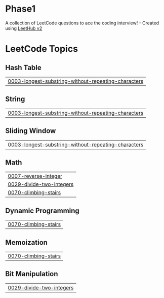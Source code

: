 # Phase1
A collection of LeetCode questions to ace the coding interview! - Created using [LeetHub v2](https://github.com/arunbhardwaj/LeetHub-2.0)

<!---LeetCode Topics Start-->
# LeetCode Topics
## Hash Table
|  |
| ------- |
| [0003-longest-substring-without-repeating-characters](https://github.com/Yasika-E/Phase1/tree/master/0003-longest-substring-without-repeating-characters) |
## String
|  |
| ------- |
| [0003-longest-substring-without-repeating-characters](https://github.com/Yasika-E/Phase1/tree/master/0003-longest-substring-without-repeating-characters) |
## Sliding Window
|  |
| ------- |
| [0003-longest-substring-without-repeating-characters](https://github.com/Yasika-E/Phase1/tree/master/0003-longest-substring-without-repeating-characters) |
## Math
|  |
| ------- |
| [0007-reverse-integer](https://github.com/Yasika-E/Phase1/tree/master/0007-reverse-integer) |
| [0029-divide-two-integers](https://github.com/Yasika-E/Phase1/tree/master/0029-divide-two-integers) |
| [0070-climbing-stairs](https://github.com/Yasika-E/Phase1/tree/master/0070-climbing-stairs) |
## Dynamic Programming
|  |
| ------- |
| [0070-climbing-stairs](https://github.com/Yasika-E/Phase1/tree/master/0070-climbing-stairs) |
## Memoization
|  |
| ------- |
| [0070-climbing-stairs](https://github.com/Yasika-E/Phase1/tree/master/0070-climbing-stairs) |
## Bit Manipulation
|  |
| ------- |
| [0029-divide-two-integers](https://github.com/Yasika-E/Phase1/tree/master/0029-divide-two-integers) |
<!---LeetCode Topics End-->